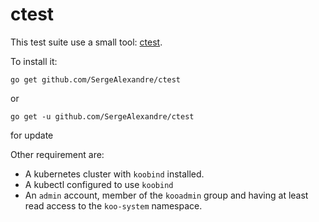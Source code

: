 
# ctest

This test suite use a small tool: [ctest](https://github.com/SergeAlexandre/ctest).

To install it:
```
go get github.com/SergeAlexandre/ctest
```

or

```
go get -u github.com/SergeAlexandre/ctest
```

for update

Other requirement are:

- A kubernetes cluster with `koobind` installed.
- A kubectl configured to use `koobind`
- An `admin` account, member of the `kooadmin` group and having at least read access to the `koo-system` namespace.

 
